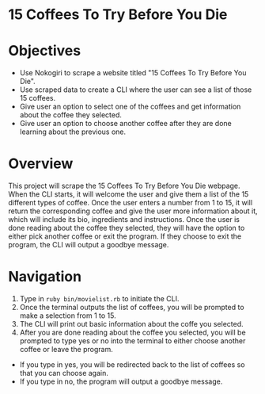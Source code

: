 # 15 Coffees To Try Before You Die

# Objectives
- Use Nokogiri to scrape a website titled "15 Coffees To Try Before You Die".
- Use scraped data to create a CLI where the user can see a list of those 15 coffees.
- Give user an option to select one of the coffees and get information about the coffee they selected.
- Give user an option to choose another coffee after they are done learning about the previous one.

# Overview
This project will scrape the 15 Coffees To Try Before You Die webpage. When the CLI starts, it will welcome the user and give them a list of the 15 different types of coffee. Once the user enters a number from 1 to 15, it will return the corresponding coffee and give the user more information about it, which will include its bio, ingredients and instructions. Once the user is done reading about the coffee they selected, they will have the option to either pick another coffee or exit the program. If they choose to exit the program, the CLI will output a goodbye message.

# Navigation
1. Type in `ruby bin/movielist.rb` to initiate the CLI.
2. Once the terminal outputs the list of coffees, you will be prompted to make a selection from 1 to 15.
3. The CLI will print out basic information about the coffe you selected.
4. After you are done reading about the coffee you selected, you will be prompted to type yes or no into the terminal to either choose another coffee or leave the program.
  - If you type in yes, you will be redirected back to the list of coffees so that you can choose again.
  - If you type in no, the program will output a goodbye message.
